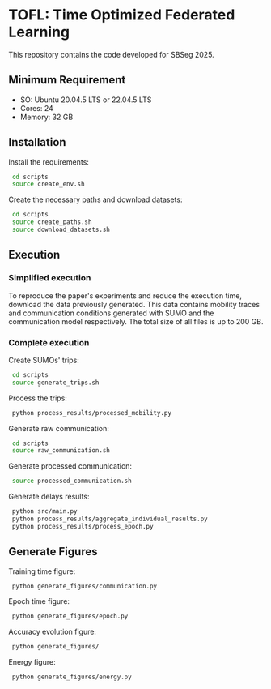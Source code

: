 # TOFL: Time Optimized Federated Learning


This repository contains the code developed for SBSeg 2025.

## Minimum Requirement

- SO: Ubuntu 20.04.5 LTS or 22.04.5 LTS
- Cores: 24
- Memory: 32 GB


## Installation

Install the requirements:

```bash
 cd scripts
 source create_env.sh
```

Create the necessary paths and download datasets:
 
```bash
 cd scripts
 source create_paths.sh
 source download_datasets.sh
```

## Execution

### Simplified execution

To reproduce the paper's experiments and reduce the execution time, download the data previously generated. This data contains mobility traces and communication conditions generated with SUMO and the communication model respectively. The total size of all files is up to 200 GB.

### Complete execution

Create SUMOs' trips: 
 
```bash
 cd scripts
 source generate_trips.sh
```

Process the trips:

```bash
 python process_results/processed_mobility.py
```

Generate raw communication:
 
```bash
 cd scripts
 source raw_communication.sh
```

Generate processed communication:

```bash
 source processed_communication.sh
```

Generate delays results:

```bash
 python src/main.py
 python process_results/aggregate_individual_results.py
 python process_results/process_epoch.py
```


## Generate Figures

Training time figure: 

```bash
 python generate_figures/communication.py
```

Epoch time figure: 

```bash
 python generate_figures/epoch.py
```

Accuracy evolution figure: 

```bash
 python generate_figures/
```


Energy figure: 

```bash
 python generate_figures/energy.py
```
